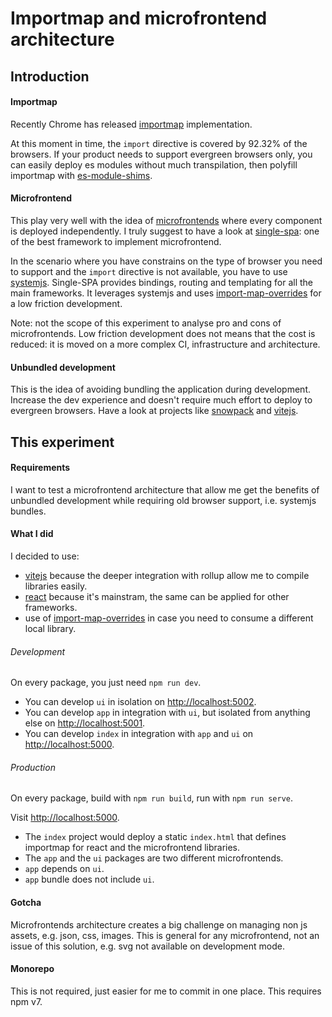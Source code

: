 # Importmap and microfrontend architecture

## Introduction

#### Importmap

Recently Chrome has released [importmap](https://github.com/WICG/import-maps) implementation.

At this moment in time, the `import` directive is covered by 92.32% of the browsers. If your product needs to support evergreen browsers only, you can easily deploy es modules without much transpilation, then polyfill importmap with [es-module-shims](https://github.com/guybedford/es-module-shims).

#### Microfrontend

This play very well with the idea of [microfrontends](https://micro-frontends.org/) where every component is deployed independently. I truly suggest to have a look at [single-spa](https://single-spa.js.org/): one of the best framework to implement microfrontend.


In the scenario where you have constrains on the type of browser you need to support and the `import` directive is not available, you have to use [systemjs](https://github.com/systemjs/systemjs.).
Single-SPA provides bindings, routing and templating for all the main frameworks. It leverages systemjs and uses [import-map-overrides](https://github.com/joeldenning/import-map-overrides) for a low friction development.

Note: not the scope of this experiment to analyse pro and cons of microfrontends. Low friction development does not means that the cost is reduced: it is moved on a more complex CI, infrastructure and architecture.

#### Unbundled development

This is the idea of avoiding bundling the application during development. Increase the dev experience and doesn't require much effort to deploy to evergreen browsers.
Have a look at projects like [snowpack](https://www.snowpack.dev/) and [vitejs](https://vitejs.dev/.).

## This experiment

#### Requirements

I want to test a microfrontend architecture that allow me get the benefits of unbundled development while requiring old browser support, i.e. systemjs bundles.

#### What I did

I decided to use:
- [vitejs](https://vitejs.dev/.) because the deeper integration with rollup allow me to compile libraries easily.
- [react](https://reactjs.org/) because it's mainstram, the same can be applied for other frameworks.
- use of [import-map-overrides](https://github.com/joeldenning/import-map-overrides) in case you need to consume a different local library.

###### Development

On every package, you just need `npm run dev`.

- You can develop `ui` in isolation on [http://localhost:5002](http://localhost:5002).
- You can develop `app` in integration with `ui`, but isolated from anything else on [http://localhost:5001](http://localhost:5001).
- You can develop `index` in integration with `app` and `ui` on [http://localhost:5000](http://localhost:5000).

###### Production

On every package, build with `npm run build`, run with `npm run serve`.

Visit [http://localhost:5000](http://localhost:5000).

- The `index` project would deploy a static `index.html` that defines importmap for react and the microfrontend libraries.
- The `app` and the `ui` packages are two different microfrontends.
- `app` depends on `ui`.
- `app` bundle does not include `ui`.

#### Gotcha

Microfrontends architecture creates a big challenge on managing non js assets, e.g. json, css, images. This is general for any microfrontend, not an issue of this solution, e.g. svg not available on development mode.

#### Monorepo

This is not required, just easier for me to commit in one place.
This requires npm v7.